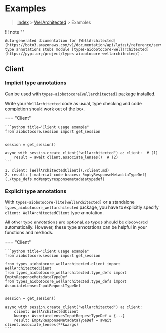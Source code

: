 # Examples

> [Index](../README.md) > [WellArchitected](./README.md) > Examples

!!! note ""

    Auto-generated documentation for [WellArchitected](https://boto3.amazonaws.com/v1/documentation/api/latest/reference/services/wellarchitected.html#WellArchitected)
    type annotations stubs module [types-aiobotocore-wellarchitected](https://pypi.org/project/types-aiobotocore-wellarchitected/).

## Client

### Implicit type annotations

Can be used with `types-aiobotocore[wellarchitected]` package installed.

Write your `WellArchitected` code as usual,
type checking and code completion should work out of the box.



=== "Client"

    ```python title="Client usage example"
    from aiobotocore.session import get_session


    session = get_session()

    async with session.create_client("wellarchitected") as client:  # (1)
        result = await client.associate_lenses()  # (2)
    ```

    1. client: [WellArchitectedClient](./client.md)
    2. result: [:material-code-braces: EmptyResponseMetadataTypeDef](./type_defs.md#emptyresponsemetadatatypedef) 






### Explicit type annotations

With `types-aiobotocore-lite[wellarchitected]`
or a standalone `types_aiobotocore_wellarchitected` package, you have to explicitly specify
`client: WellArchitectedClient` type annotation.

All other type annotations are optional, as types should be discovered automatically.
However, these type annotations can be helpful in your functions and methods.


=== "Client"

    ```python title="Client usage example"
    from aiobotocore.session import get_session

    from types_aiobotocore_wellarchitected.client import WellArchitectedClient
    from types_aiobotocore_wellarchitected.type_defs import EmptyResponseMetadataTypeDef
    from types_aiobotocore_wellarchitected.type_defs import AssociateLensesInputRequestTypeDef


    session = get_session()

    async with session.create_client("wellarchitected") as client:
        client: WellArchitectedClient
        kwargs: AssociateLensesInputRequestTypeDef = {...}
        result: EmptyResponseMetadataTypeDef = await client.associate_lenses(**kwargs)
    ```




